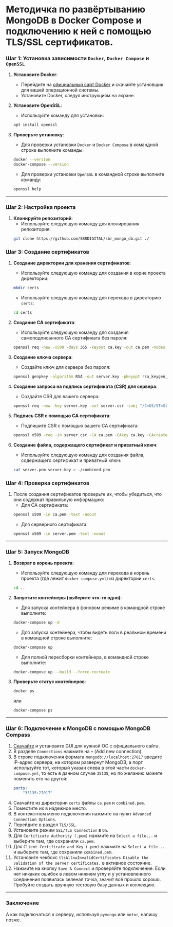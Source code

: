 # Методичка по развёртыванию MongoDB в Docker Compose и подключению к ней с помощью TLS/SSL сертификатов.

### Шаг 1: Установка зависимости `Docker`, `Docker Compose` и `OpenSSL`

1. **Установите Docker**:
   - Перейдите на [официальный сайт Docker](https://www.docker.com/products/docker-desktop) и скачайте установщик для вашей операционной системы.
   - Установите Docker, следуя инструкциям на экране.

2. **Установите OpenSSL**:
   - Используйте команду для установки:
   ```bash
   apt install openssl
   ```

3. **Проверьте установку**:
   - Для проверки установки `Docker` и `Docker Compose` в командной строке выполните команды:
   ```bash
   docker --version
   docker-compose --version
   ```
   - Для проверки установки `OpenSSL` в командной строке выполните команду:
   ```bash
   openssl help
   ```

---
### Шаг 2: Настройка проекта

1. **Клонируйте репозиторий**:
   - Используйте следующую команду для клонирования репозитория:
   ```bash
   git clone https://github.com/SBRDIGITAL/sbr_mongo_db.git ./
   ```

### Шаг 3: Создание сертификатов

1. **Создание директории для хранения сертификатов**:
   - Используйте следующую команду для создания в корне проекта директории:
   ```bash
   mkdir certs
   ```
   - Используйте следующую команду для перехода в директорию `certs`:
   ```bash
   cd certs
   ```

2. **Создание CA сертификата**:
   - Используйте следующую команду для создания самоподписанного CA сертификата без пароля:
   ```bash
   openssl req -new -x509 -days 365 -keyout ca.key -out ca.pem -nodes -subj "/C=US/ST=State/L=City/O=Organization/OU=Unit/CN=MyCA"
   ```

3. **Создание ключа сервера**:
   - Создайте ключ для сервера без пароля:
   ```bash
   openssl genpkey -algorithm RSA -out server.key -pkeyopt rsa_keygen_bits:2048
   ```

4. **Создание запроса на подпись сертификата (CSR) для сервера**:
   - Создайте CSR для вашего сервера:
   ```bash
   openssl req -new -key server.key -out server.csr -subj "/C=US/ST=State/L=City/O=Organization/OU=Unit/CN=localhost"
   ```

5. **Подпись CSR с помощью CA сертификата**:
   - Подпишите CSR с помощью вашего CA сертификата:
   ```bash
   openssl x509 -req -in server.csr -CA ca.pem -CAkey ca.key -CAcreateserial -out server.pem -days 365
   ```

6. **Создание файла, содержащего сертификат и приватный ключ**:
   - Используйте следующую команду для создания файла, содержащего сертификат и приватный ключ:
   ```bash
   cat server.pem server.key > ./combined.pem
   ```

### Шаг 4: Проверка сертификатов

1. После создания сертификатов проверьте их, чтобы убедиться, что они содержат правильную информацию:
   - Для CA сертификата:
   ```bash
   openssl x509 -in ca.pem -text -noout
   ```
   - Для серверного сертификата:
   ```bash
   openssl x509 -in server.pem -text -noout
   ```

---
### Шаг 5: Запуск MongoDB

1. **Возврат в корень проекта**:
   - Используйте следующую команду для перехода в корень проекта (где лежит `docker-compose.yml`) из директории `certs`:
   ```bash
   cd ..
   ```

2. **Запустите контейнеры (выберите что-то одно)**:
   - Для запуска контейнера в фоновом режиме в командной строке выполните:
   ```bash
   docker-compose up -d
   ```
   - Для запуска контейнера, чтобы видеть логи в реальном времени в командной строке выполните:
   ```bash
   docker-compose up
   ```
   - Для полной пересборки контейнера, в командной строке выполните:
   ```bash
   docker-compose up --build --force-recreate
   ```

3. **Проверьте статус контейнеров**:
   ```bash
   docker ps
   ```
   или
   ```bash
   docker-compose ps
   ```

---
### Шаг 6: Подключение к MongoDB с помощью MongoDB Compass

1. [Скачайте](https://www.mongodb.com/try/download/compass) и установите GUI для нужной ОС с официального сайта.
2. В разделе `Connections` нажмите на `+` (Add new connection).
3. В строке подключения формата `mongodb://localhost:27017` введите IP-адрес сервера, на котором развернут MongoDB, а порт используйте тот, который указан слева в этой части `docker-compose.yml`, то есть в данном случае `35135`, но по желанию можете поменять его на другой:
   ```yml
   ports:
       "35135:27017"
   ```
4. Скачайте из директории `certs` файлы `ca.pem` и `combined.pem`.
5. Поместите их в надежное место.
6. В контекстном меню подключения нажмите на пункт `Advanced Connection Options`.
7. Перейдите в раздел `TLS/SSL`.
8. Установите режим `SSL/TLS Connection` в `On`.
9. Для `Certificate Authority (.pem)` нажмите на `Select a file...` и выберите там, где сохранили `ca.pem`.
10. Для `Client Certificate and Key (.pem)` нажмите на `Select a file...` и выберите там, где сохранили `combined.pem`.
11. Установите чекбокс `tlsAllowInvalidCertificates Disable the validation of the server certificates.` в активное состояние.
12. Нажмите на кнопку `Save & Connect` и проверяйте подключение. Если нет никаких ошибок в левом нижнем углу и у установленного соединения появилась зеленая точка, значит всё прошло хорошо. Пробуйте создать вручную тестовую базу данных и коллекцию.

---
### Заключение

А как подключаться к серверу, используя `pymongo` или `motor`, напишу позже.